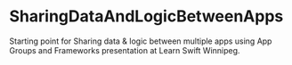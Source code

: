 # SharingDataAndLogicBetweenApps

Starting point for Sharing data & logic between multiple apps using App Groups and Frameworks presentation at Learn Swift Winnipeg.
